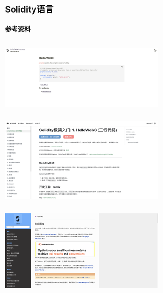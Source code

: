 # Solidity语言

## 参考资料

<a-alert type="success" message="https://solidity-by-example.org" description="" showIcon>
</a-alert>
<br/>

![image-20220918111912517](../../../.vuepress/public/img/image-20220918111912517.png)

<a-alert type="success" message="https://wtf.academy" description="" showIcon>
</a-alert>
<br/>

![image-20220918111943043](../../../.vuepress/public/img/image-20220918111943043.png)

<a-alert type="success" message="https://www.osgeo.cn/solidity/#" description="" showIcon>
</a-alert>
<br/>

![image-20220918112013383](../../../.vuepress/public/img/image-20220918112013383.png)

